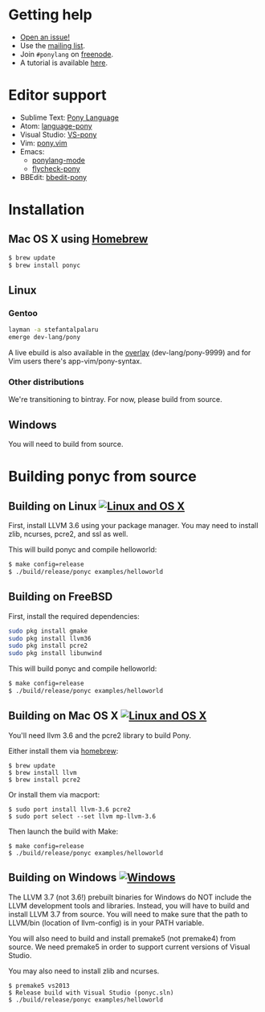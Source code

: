 # Getting help 

* [Open an issue!](https://github.com/CausalityLtd/ponyc/issues)
* Use the [mailing list](mailto:ponydev@lists.ponylang.org).
* Join ```#ponylang``` on [freenode](http://freenode.net/irc_servers.shtml).
* A tutorial is available [here](http://tutorial.ponylang.org).

# Editor support

* Sublime Text: [Pony Language](https://packagecontrol.io/packages/Pony%20Language)
* Atom: [language-pony](https://atom.io/packages/language-pony)
* Visual Studio: [VS-pony](https://github.com/CausalityLtd/VS-pony)
* Vim: [pony.vim](https://github.com/dleonard0/pony-vim-syntax)
* Emacs:
    - [ponylang-mode](https://github.com/abingham/ponylang-mode)
    - [flycheck-pony](https://github.com/rmloveland/flycheck-pony)
* BBEdit: [bbedit-pony](https://github.com/TheMue/bbedit-pony)

# Installation

## Mac OS X using [Homebrew](http://brew.sh)

```bash
$ brew update 
$ brew install ponyc
```

## Linux

### Gentoo

```bash
layman -a stefantalpalaru
emerge dev-lang/pony
```

A live ebuild is also available in the [overlay](https://github.com/stefantalpalaru/gentoo-overlay) (dev-lang/pony-9999) and for Vim users there's app-vim/pony-syntax.

### Other distributions

We're transitioning to bintray. For now, please build from source.

## Windows

You will need to build from source.

# Building ponyc from source

## Building on Linux [![Linux and OS X](https://travis-ci.org/CausalityLtd/ponyc.svg?branch=master)](https://travis-ci.org/CausalityLtd/ponyc)

First, install LLVM 3.6 using your package manager. You may need to install zlib, ncurses, pcre2, and ssl as well.

This will build ponyc and compile helloworld:

```bash
$ make config=release
$ ./build/release/ponyc examples/helloworld
```

## Building on FreeBSD

First, install the required dependencies:

```bash
sudo pkg install gmake
sudo pkg install llvm36
sudo pkg install pcre2
sudo pkg install libunwind
```

This will build ponyc and compile helloworld:

```bash
$ make config=release
$ ./build/release/ponyc examples/helloworld
```

## Building on Mac OS X [![Linux and OS X](https://travis-ci.org/CausalityLtd/ponyc.svg?branch=master)](https://travis-ci.org/CausalityLtd/ponyc)

You'll need llvm 3.6 and the pcre2 library to build Pony.

Either install them via [homebrew](http://brew.sh):
```
$ brew update
$ brew install llvm
$ brew install pcre2
```

Or install them via macport:
```
$ sudo port install llvm-3.6 pcre2
$ sudo port select --set llvm mp-llvm-3.6
```

Then launch the build with Make:
```
$ make config=release
$ ./build/release/ponyc examples/helloworld
```

## Building on Windows [![Windows](https://ci.appveyor.com/api/projects/status/8q026e7byvaflvei?svg=true)](https://ci.appveyor.com/project/pony-buildbot/ponyc)

The LLVM 3.7 (not 3.6!) prebuilt binaries for Windows do NOT include the LLVM development tools and libraries. Instead, you will have to build and install LLVM 3.7 from source. You will need to make sure that the path to LLVM/bin (location of llvm-config) is in your PATH variable.

You will also need to build and install premake5 (not premake4) from source. We need premake5 in order to support current versions of Visual Studio.

You may also need to install zlib and ncurses.

```
$ premake5 vs2013
$ Release build with Visual Studio (ponyc.sln)
$ ./build/release/ponyc examples/helloworld
```
